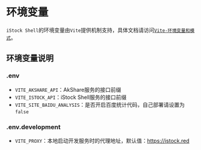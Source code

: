 # 环境变量

`iStock Shell`的环境变量由`Vite`提供机制支持，具体文档请访问[`Vite-环境变量和模式`](https://cn.vitejs.dev/guide/env-and-mode.html#env-variables-and-modes)。

## 环境变量说明

### .env

- `VITE_AKSHARE_API`：AkShare服务的接口前缀
- `VITE_ISTOCK_API`：iStock Shell服务的接口前缀
- `VITE_SITE_BAIDU_ANALYSIS`：是否开启百度统计代码，自己部署请设置为`false`

### .env.development

- `VITE_PROXY`：本地启动开发服务时的代理地址，默认值：https://istock.red
